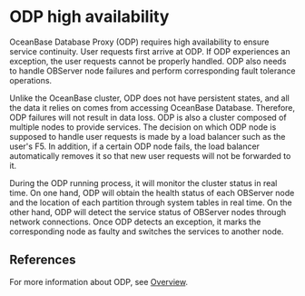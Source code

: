 # ODP high availability

OceanBase Database Proxy (ODP) requires high availability to ensure service continuity. User requests first arrive at ODP. If ODP experiences an exception, the user requests cannot be properly handled. ODP also needs to handle OBServer node failures and perform corresponding fault tolerance operations.

Unlike the OceanBase cluster, ODP does not have persistent states, and all the data it relies on comes from accessing OceanBase Database. Therefore, ODP failures will not result in data loss. ODP is also a cluster composed of multiple nodes to provide services. The decision on which ODP node is supposed to handle user requests is made by a load balancer such as the user's F5. In addition, if a certain ODP node fails, the load balancer automatically removes it so that new user requests will not be forwarded to it.

During the ODP running process, it will monitor the cluster status in real time. On one hand, ODP will obtain the health status of each OBServer node and the location of each partition through system tables in real time. On the other hand, ODP will detect the service status of OBServer nodes through network connections. Once ODP detects an exception, it marks the corresponding node as faulty and switches the services to another node.

## References

For more information about ODP, see [Overview](../../../700.reference/100.oceanbase-database-concepts/600.data-link/200.database-proxy/100.agent-overview.md).
